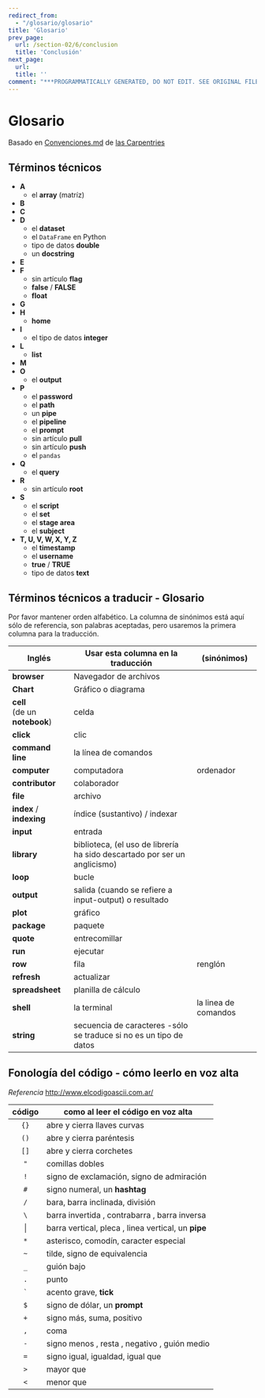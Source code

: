 ```yaml
---
redirect_from:
  - "/glosario/glosario"
title: 'Glosario'
prev_page:
  url: /section-02/6/conclusion
  title: 'Conclusión'
next_page:
  url: 
  title: ''
comment: "***PROGRAMMATICALLY GENERATED, DO NOT EDIT. SEE ORIGINAL FILES IN /content***"
---
```

# Glosario

Basado en [Convenciones.md](https://github.com/Carpentries-ES/board/blob/master/Convenciones_Traduccion.md) de [las Carpentries](https://github.com/Carpentries-ES)

## Términos técnicos

- **A**
    - el **array** (matríz)
- **B**
- **C**
- **D**
    - el **dataset**
    - el `DataFrame` en Python
    - tipo de datos **double**
    - un **docstring**
- **E**
- **F** 
    - sin artículo **flag**
    - **false** / **FALSE**
    - **float**
 - **G** 
 - **H**
    - **home**
- **I**
    - el tipo de datos **integer**
- **L**
    - **list**
- **M**    
- **O**   
    - el **output**
- **P**   
    - el **password**
    - el **path**
    - un **pipe**
    - el **pipeline**
    - el **prompt**
    - sin artículo **pull**
    - sin artículo **push**
    - el `pandas`
- **Q**
    - el **query**
- **R**
    - sin artículo **root**
- **S**   
    - el **script**
    - el **set**
    - el **stage area**
    - el **subject**
- **T, U, V, W, X, Y, Z**   
    - el **timestamp**
    - el **username**
    - **true** / **TRUE**
    - tipo de datos **text**


## Términos técnicos a traducir - Glosario

Por favor mantener orden alfabético.
La columna de sinónimos está aquí sólo de referencia, son palabras aceptadas, pero usaremos la primera columna para la traducción.

|  Inglés 	| Usar esta columna en la traducción | (sinónimos) |
|---	      |---	  |--- |
| **browser**| Navegador de archivos | |
| **Chart**  	| Gráfico o diagrama  	| |
| **cell** <br> (de un **notebook**) | celda | |
| **click**  	|  clic  	| |
| **command line**  	|  la línea de comandos  	| |
| **computer** 	    | computadora | ordenador  	|
| **contributor** |  colaborador ||
| **file**   	|  archivo 	| |
| **index** / **indexing**   	|  índice (sustantivo) / indexar	| |
| **input**   	|  entrada 	| |
| **library** 	|  biblioteca, (el uso de librería ha sido descartado por ser un anglicismo) 	| |
| **loop** 	|  bucle 	| |
| **output**   	|  salida (cuando se refiere a input-output) o resultado 	| |
| **plot** 	|  gráfico 	| |
| **package** 	|  paquete 	| |
| **quote** 	|  entrecomillar 	| |
| **run** 	|  ejecutar 	| |
| **row**  |  fila | renglón |
| **refresh** | actualizar |
| **spreadsheet**  	|  planilla de cálculo  | |
| **shell**  	       |  la terminal  | la linea de comandos |
| **string**  	|  secuencia de caracteres -sólo se traduce si no es un tipo de datos  | |


## Fonología del código - cómo leerlo en voz alta

*Referencia* http://www.elcodigoascii.com.ar/

|  código 	| como al leer el código en voz alta |
| :---: | --- |
| ``` {} ``` | abre y cierra llaves curvas |
| ``` () ``` | abre y cierra paréntesis |
| ``` [] ``` | abre y cierra corchetes |
| ``` " ``` | comillas dobles|
| ``` ! ``` | signo de exclamación, signo de admiración |
| ``` # ``` | signo numeral, un **hashtag** |
| ``` / ``` | bara, barra inclinada, división|
| ``` \ ``` | barra invertida , contrabarra , barra inversa |
|  &#124; | barra vertical, pleca , linea vertical, un **pipe** |
| ``` * ``` | asterisco, comodín,	caracter especial |
| ``` ~ ``` | tilde, signo de equivalencia |
| ``` _ ``` | guión bajo|
| ``` . ``` | punto |
| ``` ` ``` | acento grave, **tick**|
| ``` $ ``` | signo de dólar, un **prompt** | 
| ``` + ``` | signo más, suma, positivo |
| ``` , ``` | coma |
| ``` - ``` | signo menos , resta , negativo , guión medio |
| ``` = ``` | signo igual, igualdad, igual que |
| ``` > ``` | mayor que | 
| ``` < ``` | menor que | 


